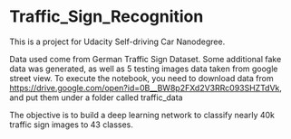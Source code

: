 # Traffic_Sign_Recognition
This is a project for Udacity Self-driving Car Nanodegree. 

Data used come from German Traffic Sign Dataset. Some additional fake data was generated, as well as 5 testing images data taken from google street view. To execute the notebook, you need to download data from https://drive.google.com/open?id=0B__BW8p2FXd2V3RRc093SHZTdVk, and put them under a folder called traffic_data 

The objective is to build a deep learning network to classify nearly 40k traffic sign images to 43 classes.


